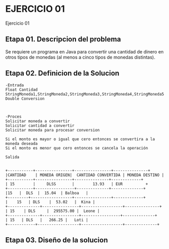 #  EJERCICIO 01
Ejercicio 01

## Etapa 01. Descripcion del problema
Se requiere un programa en Java para convertir una cantidad de dinero en otros tipos de monedas (al menos a cinco tipos de monedas distintas). 

## Etapa 02. Definicion de la Solucion 

~~~
-Entrada
Float Cantidad 
StringMoneda1,StringMoneda2,StringMoneda3,StringMoneda4,StringMoneda5
Double Conversion



-Proces
Solicitar moneda a convertir 
Solicitar cantidad a convertir
Solicitar moneda para procesar conversion

Si el monto es mayor o igual que cero entonces se convertira a la moneda deseada
Si el monto es menor que cero entonces se cancela la operación

Salida


+-----------+----------------+----------------+---------------+
|CANTIDAD    | MONEDA ORIGEN|  CANTIDAD CONVERTIDA | MONEDA DESTINO |
+-----------+----------------+---------------+-------------+
| 15        |     DLSS       |        13.93   | EUR          +
+-----------+-----------------+--------------+--------------+
|15   |  DLS  |  15.04  | Balboa   |
+---------+------------------+----------------+-------------+
|    15   | DLS    |  53.02   |  Kina |
+--------------+----------------+------------------+---------------+
| 15    | DLS     |  295575.00 |  Leone |
+--------------+----------------+-----------------+--------------+
| 15   | DLS   |   266.25 |   Loti |
+------------+------------------+------------------+--------------+

~~~

## Etapa 03. Diseño de la solucion


[](https://github.com/dianegarcia0701/Monedas/blob/main/Diagrama%20de%20Clases.png)


